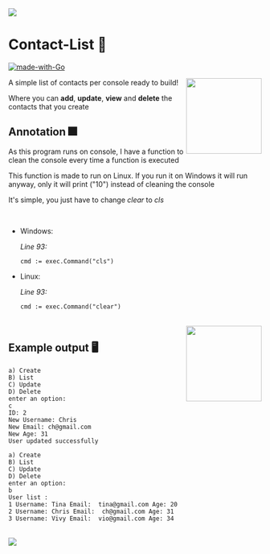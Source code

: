 <img src= "https://64.media.tumblr.com/ce5a174b5f8b587f7f5ea4dae1f7c607/ea7d2207a691971c-f9/s500x750/e296dd4ca643bbf319e0424325ed0b98ea7f7c36.gifv">


 # Contact-List 📑
  
[![made-with-Go](https://img.shields.io/badge/Made%20with-Go-1f425f.svg)](http://golang.org)


<img width=" 150px" align="right" src="https://raw.githubusercontent.com/golang/website/2aac4c0722c9bcb895571a7c5b68e57b45cc732a/_content/images/gophers/front.svg">

A simple list of contacts per console ready to build! <p>
Where you can **add**, **update**, **view** and **delete** the contacts that you create
  
## Annotation 🎆
 As this program runs on console, I have a function to clean the console every time a function is executed<p>
 This function is made to run on Linux. If you run it on Windows it will run anyway, only it will print ("10") instead of cleaning the console<p>
 It's simple, you just have to change *clear* to *cls*
  
  <br>
 
 - Windows: <p>
*Line 93:*
  
   ```
   cmd := exec.Command("cls")
   ```

 - Linux: <p>
*Line 93:*
   ```
   cmd := exec.Command("clear")
   ```
   
  <br>
  
  <img width=" 150px" align="right" src="https://raw.githubusercontent.com/golang/website/2aac4c0722c9bcb895571a7c5b68e57b45cc732a/_content/images/gophers/happy.svg">

  
  ## Example output 🖥
 ```
a) Create
B) List
C) Update
D) Delete
enter an option:
c
ID: 2
New Username: Chris
New Email: ch@gmail.com
New Age: 31
User updated successfully
```

  
```
a) Create
B) List
C) Update
D) Delete
enter an option:
b
User list :
1 Username: Tina Email:  tina@gmail.com Age: 20
2 Username: Chris Email:  ch@gmail.com Age: 31
3 Username: Vivy Email:  vio@gmail.com Age: 34
```

</br>
 <img src= "https://64.media.tumblr.com/ce5a174b5f8b587f7f5ea4dae1f7c607/ea7d2207a691971c-f9/s500x750/e296dd4ca643bbf319e0424325ed0b98ea7f7c36.gifv">

